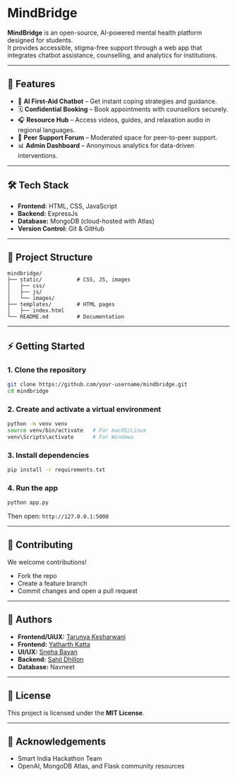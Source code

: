 # MindBridge

**MindBridge** is an open-source, AI-powered mental health platform designed for students.  
It provides accessible, stigma-free support through a web app that integrates chatbot assistance, counselling, and analytics for institutions.

---

## 🚀 Features

- 🤖 **AI First-Aid Chatbot** – Get instant coping strategies and guidance.
- 🗓 **Confidential Booking** – Book appointments with counsellors securely.
- 🎧 **Resource Hub** – Access videos, guides, and relaxation audio in regional languages.
- 🤝 **Peer Support Forum** – Moderated space for peer-to-peer support.
- 📊 **Admin Dashboard** – Anonymous analytics for data-driven interventions.

---

## 🛠 Tech Stack

- **Frontend:** HTML, CSS, JavaScript
- **Backend:** ExpressJs
- **Database:** MongoDB (cloud-hosted with Atlas)
- **Version Control:** Git & GitHub

---

## 📂 Project Structure

```
mindbridge/
├── static/           # CSS, JS, images
│   ├── css/
│   ├── js/
│   └── images/
├── templates/        # HTML pages
│   ├── index.html
└── README.md         # Documentation
```

---

## ⚡ Getting Started

### 1. Clone the repository

```bash
git clone https://github.com/your-username/mindbridge.git
cd mindbridge
```

### 2. Create and activate a virtual environment

```bash
python -m venv venv
source venv/bin/activate   # For macOS/Linux
venv\Scripts\activate      # For Windows
```

### 3. Install dependencies

```bash
pip install -r requirements.txt
```

### 4. Run the app

```bash
python app.py
```

Then open: `http://127.0.0.1:5000`

---

## 🌱 Contributing

We welcome contributions!

- Fork the repo
- Create a feature branch
- Commit changes and open a pull request

---

## 👥 Authors

- **Frontend/UiUX:** [Tarunya Kesharwani](https://github.com/TarunyaProgrammer)
- **Frontend:** [Yatharth Katta](https://github.com/yats0x7)
- **UI/UX:** [Sneha Bayan](https://github.com/sneha-bayan)
- **Backend:** [Sahil Dhillon](https://github.com/sahildhillon247)
- **Database:** Navneet

---

## 📜 License

This project is licensed under the **MIT License**.

---

## 🙌 Acknowledgements

- Smart India Hackathon Team
- OpenAI, MongoDB Atlas, and Flask community resources
